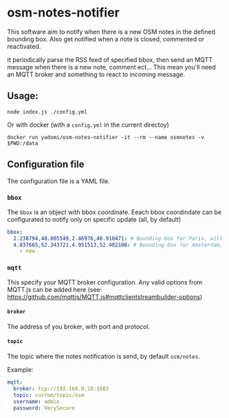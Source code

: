 # osm-notes-notifier

This software aim to notify when there is a new OSM notes in the defined bounding box. Also get notified when a note is closed, commented or reactivated.

It periodically parse the RSS feed of specified bbox, then send an MQTT message when there is a new note, comment ect... This mean you'll need an MQTT broker and something to react to incoming message.

## Usage:

```
node index.js ./config.yml
```

Or with docker (with a `config.yml` in the current directoy)

```
docker run yadomi/osm-notes-notifier -it --rm --name osmnotes -v $PWD:/data
```

## Configuration file

The configuration file is a YAML file.

### `bbox`

The `bbox` is an object with bbox coordinate. Eeach bbox coordindate can be configurated to notify only on specific update (all, by default)

```yaml
bbox:
  2.238794,48.805549,2.46976,48.910471: # Bounding box for Paris, will get all notification (new, closed, comment, reactivated)
  4.837665,52.343721,4.951513,52.402108: # Bounding box for Amsterdam, will only get new notes
    - new
```

### `mqtt`

This specify your MQTT broker configuration. Any valid options from MQTT.js can be added here (see: https://github.com/mqttjs/MQTT.js#mqttclientstreambuilder-options)

#### `broker`

The address of you broker, with port and protocol.

#### `topic`

The topic where the notes notification is send, by default `osm/notes`.

Example: 

```yaml
mqtt:
  broker: tcp://192.168.0.10:1883
  topic: custom/topic/osm
  username: admin
  password: VerySecure
```